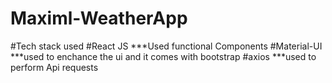 # Maximl-WeatherApp

#Tech stack used
#React JS
***Used functional Components
#Material-UI
***used to enchance the ui and it comes with bootstrap
#axios
***used to perform Api requests

